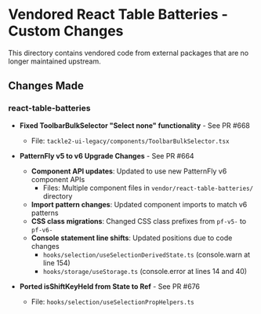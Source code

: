 # Vendored React Table Batteries - Custom Changes

This directory contains vendored code from external packages that are no longer maintained upstream.

## Changes Made

### react-table-batteries
- **Fixed ToolbarBulkSelector "Select none" functionality** - See PR #668
  - File: `tackle2-ui-legacy/components/ToolbarBulkSelector.tsx`

- **PatternFly v5 to v6 Upgrade Changes** - See PR #664
  - **Component API updates**: Updated to use new PatternFly v6 component APIs
    - Files: Multiple component files in `vendor/react-table-batteries/` directory
  - **Import pattern changes**: Updated component imports to match v6 patterns
  - **CSS class migrations**: Changed CSS class prefixes from `pf-v5-` to `pf-v6-`
  - **Console statement line shifts**: Updated positions due to code changes
    - `hooks/selection/useSelectionDerivedState.ts` (console.warn at line 154)
    - `hooks/storage/useStorage.ts` (console.error at lines 14 and 40)

- **Ported isShiftKeyHeld from State to Ref** - See PR #676
  - File: `hooks/selection/useSelectionPropHelpers.ts`
